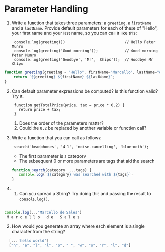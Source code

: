# Parameter Handling

1. Write a function that takes three parameters: a `greeting`, a `firstName` and a `lastName`. Provide default parameters for each of these of "Hello", your first name and your last name, so you can call it like this:

        console.log(greeting());                          // Hello Peter Munro
        console.log(greeting('Good morning'));            // Good morning Peter Munro
        console.log(greeting('Goodbye', 'Mr', 'Chips'));  // Goodbye Mr Chips

```javascript
function greeting(greeting = "Hello", firstName="Marcello", lastName="de Sales") {
    return `${greeting} ${firstName} ${lastName}`;
}
```

2. Can default parameter expressions be computed? Is this function valid? Try it.

        function getTotalPrice(price, tax = price * 0.2) {
          return price + tax;
        }

   1. Does the order of the parameters matter?
   2. Could the `0.2` be replaced by another variable or function call?

3. Write a function that you can call as follows:

        search('headphones', '4.1', 'noise-cancelling', 'bluetooth');

   - The first parameter is a category
   - The subsequent 0 or more parameters are tags that aid the search
   
   ```javascript
   function search(category, ...tags) {
      console.log(`${category} was searched with ${tags}`)
   }
   ```

4. 1. Can you spread a String? Try doing this and passing the result to `console.log()`.

  
  ```javascript
  
  console.log(..."Marcello de Sales")
   M a r c e l l o   d e   S a l e s
  ```

   2. How would you generate an array where each element is a single character from the string?
   
```javascript
  [...'hello world']
  ["h", "e", "l", "l", "o", " ", "w", "o", "r", "l", "d"]
```
